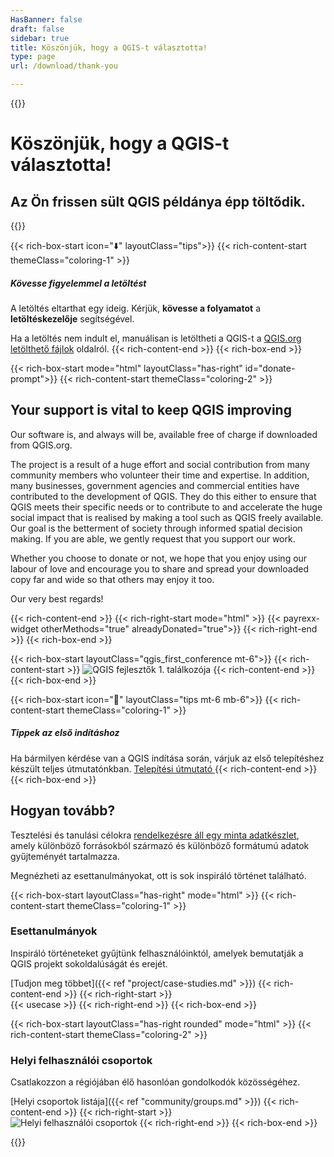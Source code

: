 ```yaml
---
HasBanner: false
draft: false
sidebar: true
title: Köszönjük, hogy a QGIS-t választotta!
type: page
url: /download/thank-you

---
```

{{<content-start >}}
# Köszönjük, hogy a QGIS-t választotta!
## Az Ön frissen sült QGIS példánya épp töltődik.
{{<progress-bar autoHideAfter="60000" >}}

{{< rich-box-start icon="⬇️" layoutClass="tips">}} {{< rich-content-start themeClass="coloring-1" >}}
##### Kövesse figyelemmel a letöltést
A letöltés eltarthat egy ideig. Kérjük, **kövesse a folyamatot** a **letöltéskezelője** segítségével.

Ha a letöltés nem indult el, manuálisan is letöltheti a QGIS-t a [QGIS.org letölthető fájlok](https://download.qgis.org/downloads/) oldalról. {{< rich-content-end >}} {{< rich-box-end >}}

{{< rich-box-start mode="html" layoutClass="has-right" id="donate-prompt">}} {{< rich-content-start themeClass="coloring-2" >}}
## Your support is vital to keep QGIS improving
Our software is, and always will be, available free of charge if downloaded from QGIS.org.

The project is a result of a huge effort and social contribution from many community members who volunteer their time and expertise. In addition, many businesses, government agencies and commercial entities have contributed to the development of QGIS. They do this either to ensure that QGIS meets their specific needs or to contribute to and accelerate the huge social impact that is realised by making a tool such as QGIS freely available. Our goal is the betterment of society through informed spatial decision making. If you are able, we gently request that you support our work.

Whether you choose to donate or not, we hope that you enjoy using our labour of love and encourage you to share and spread your downloaded copy far and wide so that others may enjoy it too.

Our very best regards!

{{< rich-content-end >}} {{< rich-right-start mode="html" >}} {{< payrexx-widget otherMethods="true" alreadyDonated="true">}} {{< rich-right-end >}} {{< rich-box-end >}}

{{< rich-box-start layoutClass="qgis_first_conference mt-6">}} {{< rich-content-start >}} ![QGIS fejlesztők 1. találkozója](qgis_1st_conference.png "QGIS fejlesztők 1. találkozója") {{< rich-content-end >}} {{< rich-box-end >}}

{{< rich-box-start icon="🛟" layoutClass="tips mt-6 mb-6">}} {{< rich-content-start themeClass="coloring-1" >}}
##### Tippek az első indításhoz
Ha bármilyen kérdése van a QGIS indítása során, várjuk az első telepítéshez készült teljes útmutatónkban. <a href="/resources/installation-guide">Telepítési útmutató </a> {{< rich-content-end >}} {{< rich-box-end >}}
## Hogyan tovább?
Tesztelési és tanulási célokra [rendelkezésre áll egy minta adatkészlet](https://docs.qgis.org/latest/en/docs/user_manual/introduction/getting_started.html#downloading-sample-data), amely különböző forrásokból származó és különböző formátumú adatok gyűjteményét tartalmazza.

Megnézheti az esettanulmányokat, ott is sok inspiráló történet található.

{{< rich-box-start layoutClass="has-right" mode="html" >}} {{< rich-content-start themeClass="coloring-1" >}}
### Esettanulmányok
Inspiráló történeteket gyűjtünk felhasználóinktól, amelyek bemutatják a QGIS projekt sokoldalúságát és erejét.

[Tudjon meg többet]({{< ref "project/case-studies.md" >}}) {{< rich-content-end >}} {{< rich-right-start >}}<br />{{< usecase >}} {{< rich-right-end >}} {{< rich-box-end >}}

{{< rich-box-start layoutClass="has-right rounded" mode="html" >}} {{< rich-content-start themeClass="coloring-2" >}}
### Helyi felhasználói csoportok
Csatlakozzon a régiójában élő hasonlóan gondolkodók közösségéhez.

[Helyi csoportok listája]({{< ref "community/groups.md" >}}) {{< rich-content-end >}} {{< rich-right-start >}}<br />![Helyi felhasználói csoportok](../../project/img/groups.jpg "Helyi felhasználói csoportok") {{< rich-right-end >}} {{< rich-box-end >}}

{{<content-end >}}
